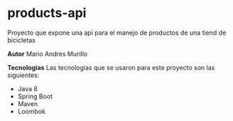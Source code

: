 # products-api
Proyecto que expone una api para el manejo de productos de una tiend de bicicletas

**Autor** Mario Andres Murillo

**Tecnologias** Las tecnologias que se usaron para este proyecto son las siguientes:
* Java 8
* Spring Boot
* Maven
* Loombok
